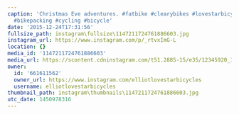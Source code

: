 ```yaml
---
caption: 'Christmas Eve adventures. #fatbike #clearybikes #lovestarbicyclebags #bikepackingbags
  #bikepacking #cycling #bicycle'
date: '2015-12-24T17:31:56'
fullsize_path: instagram\fullsize\1147211724761886603.jpg
instagram_url: https://www.instagram.com/p/_rtvxImG-L
location: {}
media_id: '1147211724761886603'
media_url: https://scontent.cdninstagram.com/t51.2885-15/e35/12345920_194337667577813_1186794229_n.jpg?ig_cache_key=MTE0NzIxMTcyNDc2MTg4NjYwMw%3D%3D.2
owner:
  id: '661611562'
  owner_url: https://www.instagram.com/elliotlovestarbicycles
  username: elliotlovestarbicycles
thumbnail_path: instagram\thumbnails\1147211724761886603.jpg
utc_date: 1450978316
---
```

